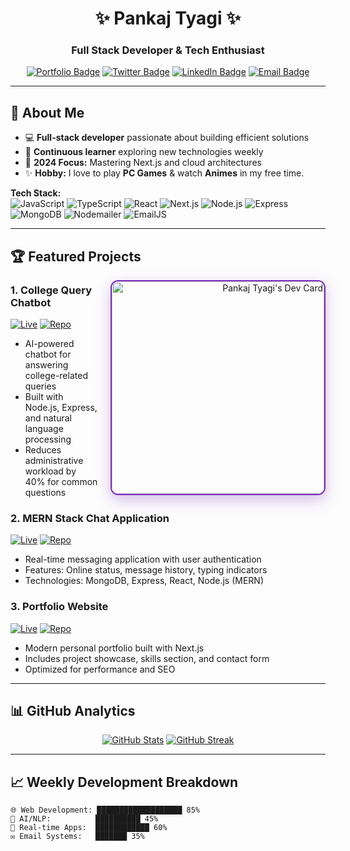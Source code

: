<div align="center">
  
# ✨ Pankaj Tyagi ✨

### Full Stack Developer & Tech Enthusiast


[![Portfolio Badge](https://img.shields.io/badge/Portfolio-9745F5?style=for-the-badge&logo=firefox&logoColor=white)](https://thegoofy-guy.is-a.dev)
[![Twitter Badge](https://img.shields.io/badge/X-000000?style=for-the-badge&logo=x&logoColor=white)](https://x.com/thegoofyy_guy)
[![LinkedIn Badge](https://img.shields.io/badge/LinkedIn-201E43?style=for-the-badge&logo=linkedin&logoColor=white)](https://www.linkedin.com/in/thegoofy-dev)
[![Email Badge](https://img.shields.io/badge/Gmail-092B9C?style=for-the-badge&logo=gmail&logoColor=white)](mailto:pankajtyagi1601@gmail.com)

</div>

---

## 🚀 About Me

- 💻 **Full-stack developer** passionate about building efficient solutions
- 🧠 **Continuous learner** exploring new technologies weekly
- 🎯 **2024 Focus:** Mastering Next.js and cloud architectures
- ✨ **Hobby:** I love to play **PC Games** & watch **Animes** in my free time.

**Tech Stack:**  
![JavaScript](https://img.shields.io/badge/-JavaScript-F7DF1E?logo=javascript&logoColor=black)
![TypeScript](https://img.shields.io/badge/-TypeScript-3178C6?logo=typescript&logoColor=white)
![React](https://img.shields.io/badge/-React-61DAFB?logo=react&logoColor=black)
![Next.js](https://img.shields.io/badge/-Next.js-000000?logo=next.js&logoColor=white)
![Node.js](https://img.shields.io/badge/-Node.js-339933?logo=node.js&logoColor=white)
![Express](https://img.shields.io/badge/-Express-000000?logo=express&logoColor=white)
![MongoDB](https://img.shields.io/badge/-MongoDB-47A248?logo=mongodb&logoColor=white)
![Nodemailer](https://img.shields.io/badge/-Nodemailer-339933?logo=mail.ru&logoColor=white)
![EmailJS](https://img.shields.io/badge/-EmailJS-CF2C84?logo=gmail&logoColor=white)

---

## 🏆 Featured Projects


<a href="https://app.daily.dev/goofy_guy" align="right">
  <img 
    src="https://api.daily.dev/devcards/v2/dLZFgTpZ1LsHsVHSaKXUJ.png?r=23331&theme=nightowl" 
    width="340"
    alt="Pankaj Tyagi's Dev Card"
    align="right"
    style="border-radius: 12px; border: 2px solid #7B2CBF; box-shadow: 0 8px 24px rgba(123,44,191,0.3); margin: 0 0 20px 20px;"
  />
</a>



### 1. College Query Chatbot
[![Live](https://img.shields.io/badge/Live-5A189A?style=for-the-badge&logo=firefox&logoColor=white)](http://collegechatbot.tiiny.site/)
[![Repo](https://img.shields.io/badge/GitHub-092B9C?style=for-the-badge&logo=github&logoColor=white)](https://github.com/thegoofy-dev/College-chatbot)
- AI-powered chatbot for answering college-related queries
- Built with Node.js, Express, and natural language processing
- Reduces administrative workload by 40% for common questions

### 2. MERN Stack Chat Application
[![Live](https://img.shields.io/badge/Live-5A189A?style=for-the-badge&logo=firefox&logoColor=white)](https://igluz-chatapp.onrender.com/)
[![Repo](https://img.shields.io/badge/GitHub-092B9C?style=for-the-badge&logo=github&logoColor=white)](https://github.com/thegoofy-dev/MERN-ChatApp)
- Real-time messaging application with user authentication
- Features: Online status, message history, typing indicators
- Technologies: MongoDB, Express, React, Node.js (MERN)

### 3. Portfolio Website
[![Live](https://img.shields.io/badge/Live-5A189A?style=for-the-badge&logo=firefox&logoColor=white)](https://thegoofy-guy.is-a.dev/)
[![Repo](https://img.shields.io/badge/GitHub-092B9C?style=for-the-badge&logo=github&logoColor=white)](https://github.com/thegoofy-dev/personal-portfolio)
- Modern personal portfolio built with Next.js
- Includes project showcase, skills section, and contact form
- Optimized for performance and SEO

---

## 📊 GitHub Analytics

<div align="center">
  
[![GitHub Stats](https://github-readme-stats.vercel.app/api?username=thegoofy-dev&show_icons=true&theme=midnight-purple&hide_border=false)](https://github.com/thegoofy-dev)
[![GitHub Streak](https://streak-stats.demolab.com/?user=thegoofy-dev&theme=midnight-purple)](https://git.io/streak-stats)

</div>

---

## 📈 Weekly Development Breakdown

```text
🌐 Web Development: ███████████████████ 85% 
🤖 AI/NLP:          ██████████ 45% 
📱 Real-time Apps:  ████████████ 60% 
✉️ Email Systems:   ███████ 35%
```
